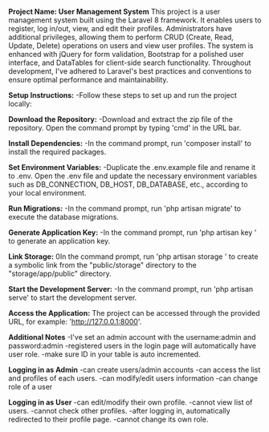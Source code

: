 **Project Name: User Management System**
This project is a user management system built using the Laravel 8 framework. It enables users to register, log in/out, view, and edit their profiles. Administrators have additional privileges, allowing them to perform CRUD (Create, Read, Update, Delete) operations on users and view user profiles. The system is enhanced with jQuery for form validation, Bootstrap for a polished user interface, and DataTables for client-side search functionality. Throughout development, I've adhered to Laravel's best practices and conventions to ensure optimal performance and maintainability.

**Setup Instructions:**
-Follow these steps to set up and run the project locally:

**Download the Repository:**
-Download and extract the zip file of the repository.
Open the command prompt by typing 'cmd' in the URL bar.

**Install Dependencies:**
-In the command prompt, run 'composer install' to install the required packages.

**Set Environment Variables:**
-Duplicate the .env.example file and rename it to .env.
Open the .env file and update the necessary environment variables such as DB_CONNECTION, DB_HOST, DB_DATABASE, etc., according to your local environment.

**Run Migrations:**
-In the command prompt, run 'php artisan migrate' to execute the database migrations.

**Generate Application Key:**
-In the command prompt, run 'php artisan key
' to generate an application key.

**Link Storage:**
0In the command prompt, run 'php artisan storage
' to create a symbolic link from the "public/storage" directory to the "storage/app/public" directory.

**Start the Development Server:**
-In the command prompt, run 'php artisan serve' to start the development server.

**Access the Application:**
The project can be accessed through the provided URL, for example: 'http://127.0.0.1:8000'.

**Additional Notes**
-I've set an admin account with the username:admin and password:admin
-registered users in the login page will automatically have user role.
-make sure ID in your table is auto incremented.

**Logging in as Admin**
-can create users/admin accounts
-can access the list and profiles of each users.
-can modify/edit users information
-can change role of a user

**Logging in as User**
-can edit/modify their own profile.
-cannot view list of users.
-cannot check other profiles.
-after logging in, automatically redirected to their profile page.
-cannot change its own role.
